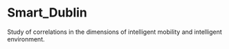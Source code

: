 # Smart_Dublin
Study of correlations in the dimensions of intelligent mobility and intelligent environment.
